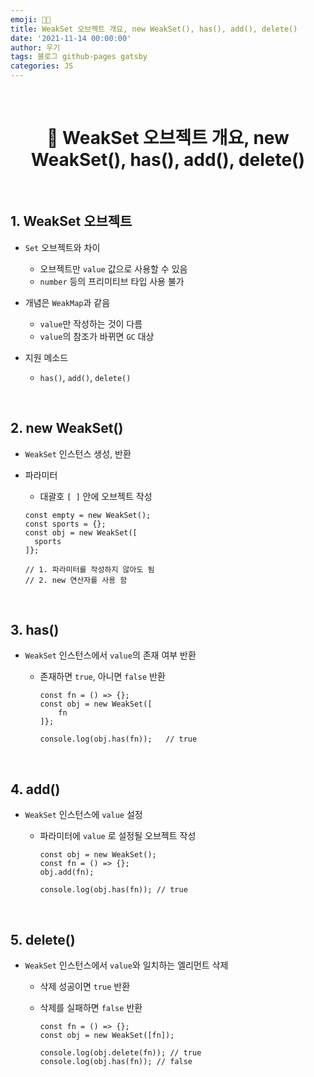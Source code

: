 ```yaml
---
emoji: 👨‍💻
title: WeakSet 오브젝트 개요, new WeakSet(), has(), add(), delete()
date: '2021-11-14 00:00:00'
author: 우기
tags: 블로그 github-pages gatsby
categories: JS
---
```


<br>

<h1 align="center">
  👋  WeakSet 오브젝트 개요, new WeakSet(), has(), add(), delete()
</h1>

<br>

## 1. WeakSet 오브젝트

- `Set` 오브젝트와 차이

  - 오브젝트만 `value` 값으로 사용할 수 있음
  - `number` 등의 프리미티브 타입 사용 불가

- 개념은 `WeakMap`과 같음

  - `value`만 작성하는 것이 다름
  - `value`의 참조가 바뀌면 `GC` 대상

- 지원 메소드
  - `has()`, `add()`, `delete()`

<br>

## 2. new WeakSet()

- `WeakSet` 인스턴스 생성, 반환

- 파라미터

  - 대괄호 `[ ]` 안에 오브젝트 작성

  ```tsx
  const empty = new WeakSet();
  const sports = {};
  const obj = new WeakSet([
  	sports
  ]};

  // 1. 파라미터를 작성하지 않아도 됨
  // 2. new 연산자를 사용 함
  ```

<br>

## 3. has()

- `WeakSet` 인스턴스에서 `value`의 존재 여부 반환

  - 존재하면 `true`, 아니면 `false` 반환

    ```tsx
    const fn = () => {};
    const obj = new WeakSet([
    	fn
    ]};

    console.log(obj.has(fn));   // true
    ```

<br>

## 4. add()

- `WeakSet` 인스턴스에 `value` 설정

  - 파라미터에 `value` 로 설정될 오브젝트 작성

    ```tsx
    const obj = new WeakSet();
    const fn = () => {};
    obj.add(fn);

    console.log(obj.has(fn)); // true
    ```

<br>

## 5. delete()

- `WeakSet` 인스턴스에서 `value`와 일치하는 엘리먼트 삭제

  - 삭제 성공이면 `true` 반환

  - 삭제를 실패하면 `false` 반환

    ```tsx
    const fn = () => {};
    const obj = new WeakSet([fn]);

    console.log(obj.delete(fn)); // true
    console.log(obj.has(fn)); // false
    ```

<br>

```toc

```
